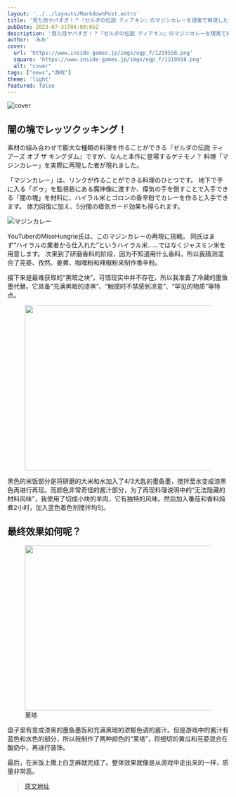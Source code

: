 ```yaml
---
layout: '../../layouts/MarkdownPost.astro'
title: '見た目ヤバすぎ！？『ゼルダの伝説 ティアキン』のマジンカレーを現実で再現した猛者現る'
pubDate: 2023-07-31T04:00:05Z
description: '見た目ヤバすぎ！？『ゼルダの伝説 ティアキン』のマジンカレーを現実で再現した猛者現る'
author: 'みお'
cover:
  url: 'https://www.inside-games.jp/imgs/ogp_f/1219558.png'
  square: 'https://www.inside-games.jp/imgs/ogp_f/1219558.png'
  alt: "cover"
tags: ["news","游戏"]
theme: 'light'
featured: false
---
```


![cover](https://www.inside-games.jp/imgs/ogp_f/1219558.png)

## 闇の塊でレッツクッキング！

素材の組み合わせで膨大な種類の料理を作ることができる『ゼルダの伝説 ティアーズ オブ ザ キングダム』ですが、なんと本作に登場するゲテモノ？ 料理「マジンカレー」を実際に再現した者が現れました。

「マジンカレー」は、リンクが作ることができる料理のひとつです。 地下で手に入る「ポゥ」を監視砦にある魔神像に渡すか、瘴気の手を倒すことで入手できる「闇の塊」を材料に、ハイラル米とゴロンの香辛粉でカレーを作ると入手できます。 体力回復に加え、5分間の瘴気ガード効果も得られます。

![マジンカレー](https://www.inside-games.jp/imgs/zoom/1219563.png)

YouTuberのMisoHungrie氏は、このマジンカレーの再現に挑戦。 同氏はまず“ハイラルの業者から仕入れた”というハイラル米……ではなくジャスミン米を用意します。
次来到了研磨香料的阶段，因为不知道用什么香料，所以我猜测混合了芫荽、孜然、姜黄、咖喱粉和辣椒粉来制作香辛粉。</p><p>接下来是最难获取的“黑暗之块”，可惜现实中并不存在，所以我准备了冷藏的墨鱼墨代替。它具备“充满黑暗的漆黑”、“触摸时不禁感到凉意”、“罕见的物质”等特点。</p><figure class="ctms-editor-image"><img src="https://www.inside-games.jp/imgs/zoom/1219564.png" class="inline-article-image" width="670" height="376"></figure><p>黑色的米饭部分是将研磨的大米和水加入了4/3大匙的墨鱼墨，搅拌至水变成漆黑色再进行再现。而颜色非常奇怪的酱汁部分，为了再现料理说明中的“无法隐藏的材料风味”，我使用了切成小块的羊肉，它有独特的风味。然后加入番茄和香料炖煮2小时，加入蓝色着色剂搅拌均匀。</p><h2 id="">最终效果如何呢？</h2><figure class="ctms-editor-image"><img src="https://www.inside-games.jp/imgs/zoom/1219565.png" class="inline-article-image" width="670" height="376"><figcaption>莱塔</figcaption></figure><p>盘子里有变成漆黑的墨鱼墨饭和充满黑暗的浓郁色调的酱汁。但是游戏中的酱汁有蓝色和水色的部分，所以我制作了两种颜色的“莱塔”，将细切的黄瓜和芫荽混合在酸奶中，再进行装饰。</p><p>最后，在米饭上撒上白芝麻就完成了。整体效果就像是从游戏中走出来的一样，质量非常高。</p>

>[原文地址](https://www.inside-games.jp/article/2023/07/31/147537.html)  